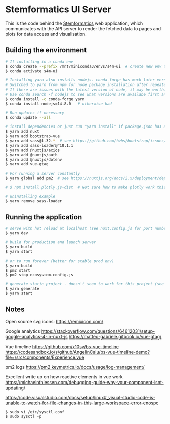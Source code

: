 # Stemformatics UI Server

This is the code behind the [Stemformatics](http://stemformatics.org) web application, which communicates with the API server to render the fetched data to pages and plots for data access and visualisation.

## Building the environment

```bash
# If installing in a conda env
$ conda create --prefix /mnt/miniconda3/envs/s4m-ui  # create new env to specific loation
$ conda activate s4m-ui

# Installing yarn also installs nodejs. conda-forge has much later version of yarn.
# Switched to yarn from npm for node package installation after repeated issues when updating packages with npm.
# If there are issues with the latest version of node, it may be worthwhile downgrading it.
# Use conda search -f nodejs to see what versions are availabe first and choose one.
$ conda install -c conda-forge yarn  
$ conda install nodejs=14.8.0   # otherwise had 

# Run updates if necessary
$ conda update --all

# install dependencies or just run "yarn install" if package.json has all these specified already
$ yarn add nuxt
$ yarn add bootstrap-vue
$ yarn add sass@1.32.*  # see https://github.com/twbs/bootstrap/issues/34051
$ yarn add sass-loader@^10.1.1
$ yarn add @nuxtjs/axios
$ yarn add @nuxtjs/auth
$ yarn add @nuxtjs/dotenv
$ yarn add vue-gtag

# For running a server constantly
$ yarn global add pm2  # see https://nuxtjs.org/docs/2.x/deployment/deployment-pm2/

# $ npm install plotly.js-dist  # Not sure how to make plotly work this way - currently just loading cdn into header

# uninstalling example
$ yarn remove sass-loader

```

## Running the application

```bash
# serve with hot reload at localhost (see nuxt.config.js for port number)
$ yarn dev

# build for production and launch server
$ yarn build
$ yarn start

# or to run forever (better for stable prod env)
$ yarn build
$ pm2 start
$ pm2 stop ecosystem.config.js

# generate static project - doesn't seem to work for this project (see scripts section under package.json - running npm run generate is equivalent to nuxt generate for example)
$ yarn generate
$ yarn start
```

## Notes
Open source svg icons:
https://remixicon.com/

Google analytics
https://stackoverflow.com/questions/64612031/setup-google-analytics-4-in-nuxt-js
https://matteo-gabriele.gitbook.io/vue-gtag/

Vue timeline
https://github.com/x10sv/bs-vue-timeline
https://codesandbox.io/s/github/AngelinCalu/bs-vue-timeline-demo?file=/src/components/Experience.vue

pm2 logs
https://pm2.keymetrics.io/docs/usage/log-management/

Excellent write up on how reactive elements in vue work
https://michaelnthiessen.com/debugging-guide-why-your-component-isnt-updating/

https://code.visualstudio.com/docs/setup/linux#_visual-studio-code-is-unable-to-watch-for-file-changes-in-this-large-workspace-error-enospc
```
$ sudo vi /etc/sysctl.conf
$ sudo sysctl -p
```
